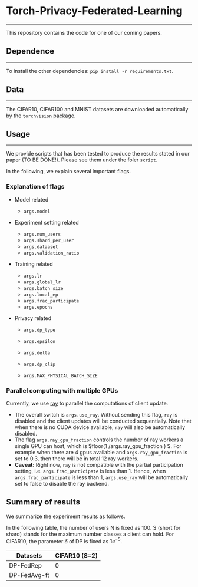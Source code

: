# Torch-Privacy-Federated-Learning

---
This repository contains the code for one of our coming papers.

## Dependence

---
To install the other dependencies: `pip install -r requirements.txt`.

## Data

---
The CIFAR10, CIFAR100 and MNIST datasets are downloaded automatically by the `torchvision` package. 

## Usage 

---
We provide scripts that has been tested to produce the results stated in our paper (TO BE DONE!).
Please see them under the foler `script`.

In the following, we explain several important flags.
### Explanation of flags

- Model related
  - `args.model`
- Experiment setting related
  - `args.num_users`
  - `args.shard_per_user`
  - `args.dataaset`
  - `args.validation_ratio`

- Training related
  - `args.lr`
  - `args.global_lr`
  - `args.batch_size`
  - `args.local_ep`
  - `args.frac_participate`
  - `args.epochs`

- Privacy related

  - `args.dp_type`

  - `args.epsilon`
  - `args.delta`
  - `args.dp_clip`
  - `args.MAX_PHYSICAL_BATCH_SIZE`

### Parallel computing with multiple GPUs

Currently, we use [ray](https://github.com/ray-project/ray) to parallel the computations of client update. 

- The overall switch is `args.use_ray`. Without sending this flag, `ray` is disabled and the client updates will be conducted sequentially. Note that when there is no CUDA device available, `ray` will also be automatically disabled. 
- The flag `args.ray_gpu_fraction` controls the number of ray workers a single GPU can host, which is $floor(1 /args.ray_gpu_fraction ) $. For example when there are 4 gpus available and `args.ray_gpu_fraction` is set to 0.3, then there will be in total 12 ray workers.
- **Caveat:** Right now, `ray` is not compatible with the partial participation setting, i.e. `args.frac_participate` is less than 1. Hence, when `args.frac_participate` is less than 1, `args.use_ray` will be automatically set to false to disable the ray backend.

## Summary of results
We summarize the experiment results as follows. 

In the following table, the number of users N is fixed as 100. S (short for shard) stands for the maximum number classes a client can hold.
For CIFAR10, the parameter $\delta$ of DP is fixed as $1e^{-5}$. 

| Datasets | CIFAR10 (S=2) |
| ----------- | ----------- |
| DP-FedRep | 0 |
| DP-FedAvg-ft | 0 |